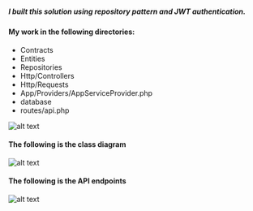 ##### I built this solution using repository pattern and JWT authentication.


#### My work in the following directories:

- Contracts
- Entities
- Repositories
- Http/Controllers
- Http/Requests
- App/Providers/AppServiceProvider.php
- database
- routes/api.php

![alt text](https://raw.githubusercontent.com/developh/stripe_payment/master/source.png)



#### The following is the class diagram

![alt text](https://raw.githubusercontent.com/developh/stripe_payment/master/class_digram.png) 

#### The following is the API endpoints

![alt text](https://raw.githubusercontent.com/developh/stripe_payment/master/api_end_points.png) 
